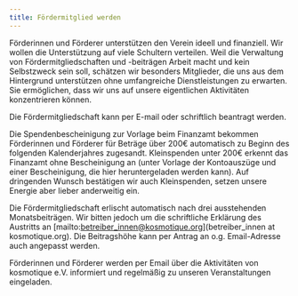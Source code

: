 ```yaml
---
title: Fördermitglied werden
---
```


Förderinnen und Förderer unterstützen den Verein ideell und finanziell. Wir wollen die Unterstützung auf viele Schultern verteilen. Weil die Verwaltung von Fördermitgliedschaften und -beiträgen Arbeit macht und kein Selbstzweck sein soll, schätzen wir besonders Mitglieder, die uns aus dem Hintergrund unterstützen ohne umfangreiche Dienstleistungen zu erwarten. Sie ermöglichen, dass wir uns auf unsere eigentlichen Aktivitäten konzentrieren können.

Die Fördermitgliedschaft kann per E-mail oder schriftlich beantragt werden.

Die Spendenbescheinigung zur Vorlage beim Finanzamt bekommen Förderinnen und Förderer für Beträge über 200€ automatisch zu Beginn des folgenden Kalenderjahres zugesandt. Kleinspenden unter 200€ erkennt das Finanzamt ohne Bescheinigung an (unter Vorlage der Kontoauszüge und einer Bescheinigung, die hier heruntergeladen werden kann). Auf dringenden Wunsch bestätigen wir auch Kleinspenden, setzen unsere Energie aber lieber anderweitig ein.

Die Fördermitgliedschaft erlischt automatisch nach drei ausstehenden Monatsbeiträgen. Wir bitten jedoch um die schriftliche Erklärung des Austritts an [mailto:betreiber_innen@kosmotique.org](betreiber_innen at kosmotique.org). Die Beitragshöhe kann per Antrag an o.g. Email-Adresse auch angepasst werden.

Förderinnen und Förderer werden per Email über die Aktivitäten von kosmotique e.V. informiert und regelmäßig zu unseren Veranstaltungen eingeladen.
